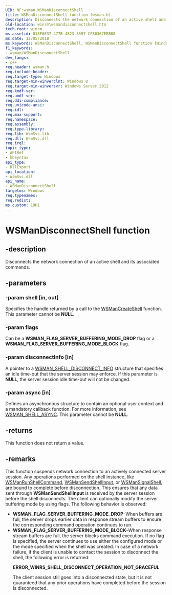```yaml
---
UID: NF:wsman.WSManDisconnectShell
title: WSManDisconnectShell function (wsman.h)
description: Disconnects the network connection of an active shell and its associated commands.
old-location: winrm\wsmandisconnectshell.htm
tech.root: winrm
ms.assetid: 018F6E37-477B-4823-8597-CF80367EEB88
ms.date: 12/05/2018
ms.keywords: WSManDisconnectShell, WSManDisconnectShell function [Windows Remote Management], winrm.wsmandisconnectshell, wsman/WSManDisconnectShell
f1_keywords:
- wsman/WSManDisconnectShell
dev_langs:
- c++
req.header: wsman.h
req.include-header: 
req.target-type: Windows
req.target-min-winverclnt: Windows 8
req.target-min-winversvr: Windows Server 2012
req.kmdf-ver: 
req.umdf-ver: 
req.ddi-compliance: 
req.unicode-ansi: 
req.idl: 
req.max-support: 
req.namespace: 
req.assembly: 
req.type-library: 
req.lib: WsmSvc.lib
req.dll: WsmSvc.dll
req.irql: 
topic_type:
- APIRef
- kbSyntax
api_type:
- DllExport
api_location:
- WsmSvc.dll
api_name:
- WSManDisconnectShell
targetos: Windows
req.typenames: 
req.redist: 
ms.custom: 19H1
---
```


# WSManDisconnectShell function


## -description


Disconnects the network connection of an active shell and its associated commands.


## -parameters




### -param shell [in, out]

Specifies the handle returned by a call to the 
      <a href="https://docs.microsoft.com/windows/desktop/api/wsman/nf-wsman-wsmancreateshell">WSManCreateShell</a> function. This parameter cannot 
      be <b>NULL</b>.


### -param flags

Can be a <b>WSMAN_FLAG_SERVER_BUFFERING_MODE_DROP</b> flag or a 
      <b>WSMAN_FLAG_SERVER_BUFFERING_MODE_BLOCK</b> flag.


### -param disconnectInfo [in]

A pointer to a 
      <a href="https://docs.microsoft.com/windows/desktop/api/wsman/ns-wsman-wsman_shell_disconnect_info">WSMAN_SHELL_DISCONNECT_INFO</a> structure 
      that specifies an idle time-out that the server session may enforce. If this parameter is 
      <b>NULL</b>, the server session idle time-out will not be changed.


### -param async [in]

Defines an asynchronous structure to contain an optional user context and a mandatory callback function. 
      For more information, see <a href="https://docs.microsoft.com/windows/desktop/api/wsman/ns-wsman-wsman_shell_async">WSMAN_SHELL_ASYNC</a>. This 
      parameter cannot be <b>NULL</b>.


## -returns



This function does not return a value.




## -remarks



This function suspends network connection to an actively connected server session. Any operations performed on 
    the shell instance, like <a href="https://docs.microsoft.com/windows/desktop/api/wsman/nf-wsman-wsmanrunshellcommand">WSManRunShellCommand</a>, 
    <a href="https://docs.microsoft.com/windows/desktop/api/wsman/nf-wsman-wsmansendshellinput">WSManSendShellInput</a>, or 
    <a href="https://docs.microsoft.com/windows/desktop/api/wsman/nf-wsman-wsmansignalshell">WSManSignalShell</a>, are bound to complete before 
    disconnection. This ensures that any data sent through 
    <b>WSManSendShellInput</b> is received by the server 
    session before the shell disconnects. The client can optionally modify the server buffering mode by using flags. 
    The following behavior is observed:

<ul>
<li>
<b>WSMAN_FLAG_SERVER_BUFFERING_MODE_DROP</b>–When buffers are full, 
       the server drops earlier data in response stream buffers to ensure the corresponding command operation 
       continues to run.

</li>
<li>
<b>WSMAN_FLAG_SERVER_BUFFERING_MODE_BLOCK</b>–When response stream 
       buffers are full, the server blocks command execution. If no flag is specified, the server continues to use 
       either the configured mode or the mode specified when the shell was created. In case of a network failure, if 
       the client is unable to contact the session to disconnect the shell, the following error is returned:

<b>ERROR_WINRS_SHELL_DISCONNECT_OPERATION_NOT_GRACEFUL</b>

The client session still goes into a disconnected state, but it is not guaranteed that any prior operations 
       have completed before the session is disconnected.

</li>
</ul>


